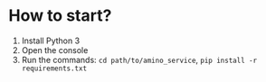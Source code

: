 # How to start?
1. Install Python 3
2. Open the console
3. Run the commands: `cd path/to/amino_service`, `pip install -r requirements.txt`
